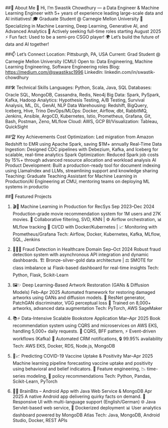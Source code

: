 ##🚀 About Me
👋 Hi, I’m Swastik Chowdhury — a Data Engineer & Machine Learning Engineer with 5+ years of experience leading large-scale data and AI initiatives!
🎓 Graduate Student @ Carnegie Mellon University
🤖 Specializing in Machine Learning, Deep Learning, Generative AI, and Advanced Analytics
🚀 Actively seeking full-time roles starting August 2025
⚡ Fun fact: Used to be a semi-pro CSGO player!
🌍 Let’s build the future of data and AI together!

##📫 Let’s Connect
Location: Pittsburgh, PA, USA
Current: Grad Student @ Carnegie Mellon University (CMU)
Open to: Data Engineering, Machine Learning Engineering, Software Engineering roles
Blog: https://medium.com/@swastiksc1996
LinkedIn: linkedin.com/in/swastik-chowdhury

##🛠️ Technical Skills
Languages: Python, Scala, Java, SQL
Databases: Oracle SQL, MongoDB, Cassandra, Redis, Neo4j
Big Data: Spark, PySpark, Kafka, Hadoop
Analytics: Hypothesis Testing, A/B Testing, Survival Analysis, ML, DL, GenAI, NLP
Data Warehousing: Redshift, BigQuery, Iceberg, Hive, Trino
DevOps/MLOps: Docker, Airflow, dbt, RabbitMQ, Jenkins, Ansible, ArgoCD, Kubernetes, Istio, Prometheus, Grafana, Git, Bash, Postman, Zeno, MLflow
Cloud: AWS, GCP
BI/Visualization: Tableau, QuickSight

##🏆 Key Achievements
Cost Optimization: Led migration from Amazon Redshift to EMR using Apache Spark, saving $1M+ annually
Real-Time Data Ingestion: Designed CDC pipelines with Debezium, Kafka, and Iceberg for scalable, real-time analytics
Spark Optimization: Reduced Spark job costs by 15%+ through advanced resource allocation and workload analysis
AI Product Development: Built a production-ready tool for document indexing using LlamaIndex and LLMs, streamlining support and knowledge sharing
Teaching: Graduate Teaching Assistant for Machine Learning in Production/AI Engineering at CMU, mentoring teams on deploying ML systems in productio

##📂 Featured Projects

1. 🎬🤖 Machine Learning in Production for RecSys
Sep 2023–Dec 2024
Production-grade movie recommendation system for 1M users and 27K movies.
🔄 Collaborative filtering, SVD, KNN | ⚙️ Airflow orchestration, 📊 MLflow tracking
🐳 CI/CD with Docker/Kubernetes | 📈 Monitoring with Prometheus/Grafana
Tech: Airflow, Docker, Kubernetes, Kafka, MLflow, SQL, Jenkins

2. 🏥🕵️‍♂️ Fraud Detection in Healthcare Domain
Sep–Oct 2024
Robust fraud detection system with asynchronous API integration and dynamic dashboards.
🏗️ Bronze-silver-gold data architecture | ⚖️ SMOTE for class imbalance
📊 Flask-based dashboard for real-time insights
Tech: Python, Flask, Scikit-Learn

3. 🖼️✨ Deep Learning-Based Artwork Restoration (GANs & Diffusion Models)
Feb–Apr 2025
Automated framework for restoring damaged artworks using GANs and diffusion models.
🧠 ResNet generator, PatchGAN discriminator, VGG perceptual loss
🎨 Trained on 8,000+ artworks, advanced data augmentation
Tech: PyTorch, AWS SageMaker

4. 📚⚡ Data-Intensive Scalable Bookstore Application
Mar–Apr 2025
Book recommendation system using CQRS and microservices on AWS EKS, handling 5,000+ daily requests.
🔄 CQRS, BFF pattern, ⚡ Event-driven workflows (Kafka)
📧 Automated CRM notifications, 🔒 99.95% availability
Tech: AWS EKS, Docker, RDS, Node.js, MongoDB

5. 💉📈 Predicting COVID-19 Vaccine Uptake & Positivity
Mar–Apr 2025
Machine learning pipeline forecasting vaccine uptake and positivity using behavioral and belief indicators.
🔬 Feature engineering, 📉 time-series modeling, 📝 policy recommendations
Tech: Python, Pandas, Scikit-Learn, PyTorch

6. 📱🧠 BrainBits – Android App with Java Web Service & MongoDB
Apr 2025
A native Android app delivering quirky facts on demand.
🎨 Responsive UI with multi-language support (English/German)
🌐 Java Servlet-based web service, 🐳 Dockerized deployment
📊 User analytics dashboard powered by MongoDB Atlas
Tech: Java, MongoDB, Android Studio, Docker, REST APIs
